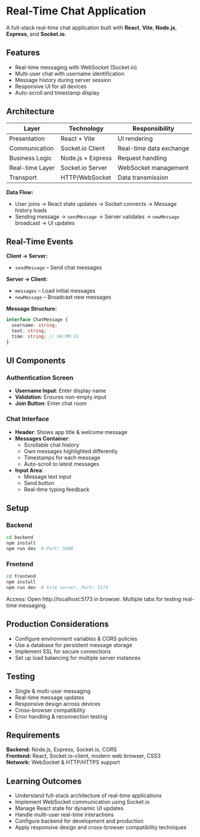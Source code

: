 # Real-Time Chat Application

A full-stack real-time chat application built with **React**, **Vite**, **Node.js**, **Express**, and **Socket.io**.


## Features
- Real-time messaging with WebSocket (Socket.io)
- Multi-user chat with username identification
- Message history during server session
- Responsive UI for all devices
- Auto-scroll and timestamp display


## Architecture

| Layer               | Technology          | Responsibility                 |
|--------------------|------------------|-------------------------------|
| Presentation       | React + Vite      | UI rendering                   |
| Communication      | Socket.io Client  | Real-time data exchange         |
| Business Logic     | Node.js + Express | Request handling               |
| Real-time Layer    | Socket.io Server  | WebSocket management           |
| Transport          | HTTP/WebSocket    | Data transmission              |

**Data Flow:**
- User joins → React state updates → Socket connects → Message history loads
- Sending message → `sendMessage` → Server validates → `newMessage` broadcast → UI updates


##  Real-Time Events

**Client → Server:**  
- `sendMessage` – Send chat messages  

**Server → Client:**  
- `messages` – Load initial messages  
- `newMessage` – Broadcast new messages  

**Message Structure:**
```ts
interface ChatMessage {
  username: string;
  text: string;
  time: string; // HH:MM:SS
}
``` 

## UI Components 

### Authentication Screen
- **Username Input**: Enter display name
- **Validation**: Ensures non-empty input
- **Join Button**: Enter chat room

### Chat Interface
- **Header**: Shows app title & welcome message
- **Messages Container**:
  - Scrollable chat history
  - Own messages highlighted differently
  - Timestamps for each message
  - Auto-scroll to latest messages
- **Input Area**:
  - Message text input
  - Send button
  - Real-time typing feedback

## Setup

### Backend
```bash
cd backend
npm install
npm run dev  # Port: 5000
```

### Frontend
```bash
cd frontend
npm install
npm run dev  # Vite server, Port: 5173
```
Access: Open http://localhost:5173 in browser. Multiple tabs for testing real-time messaging.


## Production Considerations
- Configure environment variables & CORS policies
- Use a database for persistent message storage
- Implement SSL for secure connections
- Set up load balancing for multiple server instances


## Testing
- Single & multi-user messaging 
- Real-time message updates 
- Responsive design across devices 
- Cross-browser compatibility 
- Error handling & reconnection testing 


## Requirements
**Backend:** Node.js, Express, Socket.io, CORS  
**Frontend:** React, Socket.io-client, modern web browser, CSS3  
**Network:** WebSocket & HTTP/HTTPS support


## Learning Outcomes
- Understand full-stack architecture of real-time applications
- Implement WebSocket communication using Socket.io
- Manage React state for dynamic UI updates
- Handle multi-user real-time interactions
- Configure backend for development and production
- Apply responsive design and cross-browser compatibility techniques
